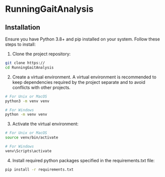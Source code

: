 # RunningGaitAnalysis

## Installation

Ensure you have Python 3.8+ and pip installed on your system. Follow these steps to install:

1. Clone the project repository:

```bash
git clone https://
cd RunningGaitAnalysis
```

2. Create a virtual environment. A virtual environment is recommended to keep dependencies required by the project separate and to avoid conflicts with other projects.

```bash
# For Unix or MacOS
python3 -m venv venv

# For Windows
python -m venv venv
```

3. Activate the virtual environment:

```bash
# For Unix or MacOS
source venv/bin/activate

# For Windows
venv\Scripts\activate
```

4. Install required python packages specified in the requirements.txt file:

```bash
pip install -r requirements.txt
```
